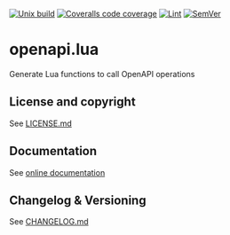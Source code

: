 [![Unix build](https://img.shields.io/github/actions/workflow/status/Tieske/openapi.lua/unix_build.yml?branch=main&label=Unix%20build&logo=linux)](https://github.com/Tieske/openapi.lua/actions/workflows/unix_build.yml)
[![Coveralls code coverage](https://img.shields.io/coveralls/github/Tieske/openapi.lua?logo=coveralls)](https://coveralls.io/github/Tieske/openapi.lua)
[![Lint](https://github.com/Tieske/openapi.lua/workflows/Lint/badge.svg)](https://github.com/Tieske/openapi.lua/actions/workflows/lint.yml)
[![SemVer](https://img.shields.io/github/v/tag/Tieske/openapi.lua?color=brightgreen&label=SemVer&logo=semver&sort=semver)](CHANGELOG.md)

# openapi.lua

Generate Lua functions to call OpenAPI operations

## License and copyright

See [LICENSE.md](LICENSE.md)

## Documentation

See [online documentation](https://Tieske.github.io/openapi.lua/)

## Changelog & Versioning

See [CHANGELOG.md](CHANGELOG.md)
